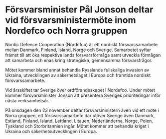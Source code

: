 # Försvarsminister Pål Jonson deltar vid försvarsministermöte inom Nordefco och Norra gruppen

Nordic Defence Cooperation (Nordefco) är ett nordiskt försvarssamarbete mellan Danmark, Finland, Island, Norge och Sverige. Samarbetet syftar främst till att öka respektive lands försvarsförmåga samt utveckla förmågan att samarbeta och enas kring strategiska, gemensamma försvarsfrågor.

Mötet kommer bland annat behandla Rysslands fullskaliga invasion av Ukraina, utvecklingen av säkerhetsläget i Europa och framtida nordiskt försvarssamarbete.

Vid årsskiftet tar Sverige över ordförandeskapet i Nordefco. Under mötet kommer försvarsminister Jonson att presentera Sveriges prioriteringar inför nästa verksamhetsår.

På onsdagen den 23 november deltar försvarsministern även vid ett möte i Norra gruppen, ett försvarssamarbete där utöver Sverige även Danmark, Estland, Finland, Island, Lettland, Litauen, Nederländerna, Norge, Polen, Tyskland och Storbritannien ingår. Mötet kommer att behandla kriget i Ukraina och säkerhetsutvecklingen i Europa.
